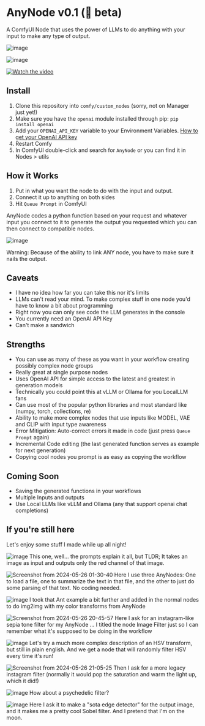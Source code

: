 # AnyNode v0.1 (🍄 beta)

A ComfyUI Node that uses the power of LLMs to do anything with your input to make any type of output.

![image](https://github.com/lks-ai/anynode/assets/163685473/43043c8f-24f6-4693-bc9e-43666cda78b3)

![image](https://github.com/lks-ai/anynode/assets/163685473/a0596d98-911e-4a93-b0f7-6f6a8782d49d)

[![Watch the video](https://img.youtube.com/vi/f52K5pkbZy8/maxresdefault.jpg)](https://youtu.be/f52K5pkbZy8)

## Install

1. Clone this repository into `comfy/custom_nodes` (sorry, not on Manager just yet!)
2. Make sure you have the `openai` module installed through pip: `pip install openai`
3. Add your `OPENAI_API_KEY` variable to your Environment Variables. [How to get your OpenAI API key](https://platform.openai.com/docs/quickstart)
4. Restart Comfy
5. In ComfyUI double-click and search for `AnyNode` or you can find it in Nodes > utils

## How it Works

1. Put in what you want the node to do with the input and output.
2. Connect it up to anything on both sides
3. Hit `Queue Prompt` in ComfyUI

AnyNode codes a python function based on your request and whatever input you connect to it to generate the output you requested which you can then connect to compatible nodes.

![image](https://github.com/lks-ai/anynode/assets/163685473/1245aa94-fa4d-4490-a3f4-5e8b9918ca28)

Warning: Because of the ability to link ANY node, you have to make sure it nails the output. 

## Caveats
- I have no idea how far you can take this nor it's limits
- LLMs can't read your mind. To make complex stuff in one node you'd have to know a bit about programming
- Right now you can only see code the LLM generates in the console
- You currently need an OpenAI API Key
- Can't make a sandwich

## Strengths
- You can use as many of these as you want in your workflow creating possibly complex node groups
- Really great at single purpose nodes
- Uses OpenAI API for simple access to the latest and greatest in generation models
- Technically you could point this at vLLM or Ollama for you LocalLLM fans
- Can use most of the popular python libraries and most standard like (numpy, torch, collections, re)
- Ability to make more complex nodes that use inputs like MODEL, VAE and CLIP with input type awareness
- Error Mitigation: Auto-correct errors it made in code (just press `Queue Prompt` again)
- Incremental Code editing (the last generated function serves as example for next generation)
- Copying cool nodes you prompt is as easy as copying the workflow

## Coming Soon
- Saving the generated functions in your workflows
- Multiple Inputs and outputs
- Use Local LLMs like vLLM and Ollama (any that support openai chat completions)

## If you're still here
Let's enjoy some stuff I made while up all night!

![image](https://github.com/lks-ai/anynode/assets/163685473/02801f5c-9f67-40f1-83a7-a93e6103d362)
This one, well... the prompts explain it all, but TLDR; It takes an image as input and outputs only the red channel of that image.

![Screenshot from 2024-05-26 01-30-40](https://github.com/lks-ai/anynode/assets/163685473/4cfe5b0b-d515-4f9d-9d86-eff1a08595ed)
Here I use three AnyNodes: One to load a file, one to summarize the text in that file, and the other to just do some parsing of that text. No coding needed.

![image](https://github.com/lks-ai/anynode/assets/163685473/4bc5c6c0-ca56-4f4c-88d5-5339b6d5ada1)
I took that Ant example a bit further and added in the normal nodes to do img2img with my color transforms from AnyNode

![Screenshot from 2024-05-26 20-45-57](https://github.com/lks-ai/anynode/assets/163685473/0e02ae11-7e46-4d50-8645-fe7a5d3c46c9)
Here I ask for an instagram-like sepia tone filter for my AnyNode ... I titled the node Image Filter just so I can remember what it's supposed to be doing in the workflow

![image](https://github.com/lks-ai/anynode/assets/163685473/b8879685-6a78-4314-a8e4-5d88d046621d)
Let's try a much more complex description of an HSV transform, but still in plain english. And we get a node that will randomly filter HSV every time it's run!


![Screenshot from 2024-05-26 21-05-25](https://github.com/lks-ai/anynode/assets/163685473/c00531c9-c93a-471a-bca0-bb62abea4943)
Then I ask for a more legacy instagram filter (normally it would pop the saturation and warm the light up, which it did!)

![image](https://github.com/lks-ai/anynode/assets/163685473/dda13811-7e0e-4d9e-ab7c-fd2ff3d594ba)
How about a psychedelic filter?

![image](https://github.com/lks-ai/anynode/assets/163685473/29db4cd9-db77-4931-a340-10755e0211fa)
Here I ask it to make a "sota edge detector" for the output image, and it makes me a pretty cool Sobel filter. And I pretend that I'm on the moon.
